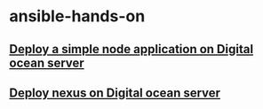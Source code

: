 # ansible-hands-on

## [Deploy a simple node application on Digital ocean server](https://github.com/hotiaDiallo/ansible-hands-on/tree/main/diploy-nodejs-app)

## [Deploy nexus on Digital ocean server](https://github.com/hotiaDiallo/ansible-hands-on/tree/main/diploy-nexus)
